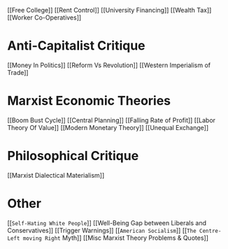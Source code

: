 [[Free College]]
[[Rent Control]]
[[University Financing]]
[[Wealth Tax]]
[[Worker Co-Operatives]]
# Anti-Capitalist Critique
[[Money In Politics]]
[[Reform Vs Revolution]]
[[Western Imperialism of Trade]]
# Marxist Economic Theories
[[Boom Bust Cycle]]
[[Central Planning]]
[[Falling Rate of Profit]]
[[Labor Theory Of Value]]
[[Modern Monetary Theory]]
[[Unequal Exchange]]
# Philosophical Critique
[[Marxist Dialectical Materialism]]
# Other
[[`Self-Hating White People`]]
[[Well-Being Gap between Liberals and Conservatives]]
[[Trigger Warnings]]
[[`American Socialism`]]
[[`The Centre-Left moving Right` Myth]]
[[Misc Marxist Theory Problems & Quotes]]